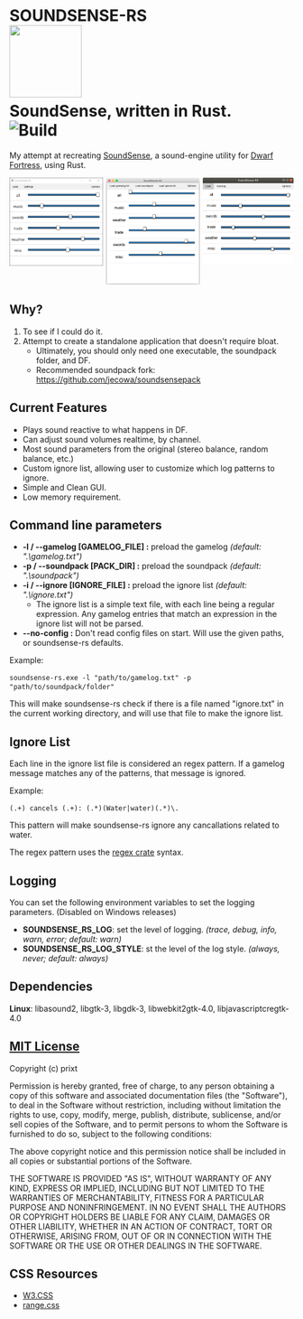 # SOUNDSENSE-RS</br><img src="./icons/icon.ico" width="128px" height="128px"></img></br>SoundSense, written in Rust.</br>![Build](https://github.com/prixt/soundsense-rs/workflows/Build/badge.svg)
My attempt at recreating [SoundSense](http://df.zweistein.cz/soundsense/), a sound-engine utility for [Dwarf Fortress](http://www.bay12games.com/dwarves/), using Rust.

<p align='center'>
    <img src="./screenshots/windows-screenshot.png" title='Windows screenshot' width='33%' style="float:left;">
    <img src="./screenshots/macos-screenshot.png" title='MacOs screenshot by jecowa' width='33%'>
    <img src="./screenshots/linux-screenshot.png" title='Ubuntu screenshot' width='32%' style="float:right;">
</p>

## Why?
1. To see if I could do it.
2. Attempt to create a standalone application that doesn't require bloat.
   * Ultimately, you should only need one executable, the soundpack folder, and DF.
   * Recommended soundpack fork: https://github.com/jecowa/soundsensepack

## Current Features
* Plays sound reactive to what happens in DF.
* Can adjust sound volumes realtime, by channel.
* Most sound parameters from the original (stereo balance, random balance, etc.)
* Custom ignore list, allowing user to customize which log patterns to ignore.
* Simple and Clean GUI.
* Low memory requirement.

## Command line parameters
* __-l / --gamelog [GAMELOG_FILE] :__ preload the gamelog _(default: ".\gamelog.txt")_
* __-p / --soundpack [PACK_DIR] :__ preload the soundpack _(default: ".\soundpack")_
* __-i / --ignore [IGNORE_FILE] :__ preload the ignore list _(default: ".\ignore.txt")_
    * The ignore list is a simple text file, with each line being a regular expression. Any gamelog entries that match an expression in the ignore list will not be parsed.
* __--no-config :__ Don't read config files on start. Will use the given paths, or soundsense-rs defaults.

Example:

    soundsense-rs.exe -l "path/to/gamelog.txt" -p "path/to/soundpack/folder"
This will make soundsense-rs check if there is a file named "ignore.txt" in the current working directory, and will use that file to make the ignore list.

## Ignore List
Each line in the ignore list file is considered an regex pattern. If a gamelog message matches any of the patterns, that message is ignored.

Example:

    (.+) cancels (.+): (.*)(Water|water)(.*)\.
This pattern will make soundsense-rs ignore any cancallations related to water.

The regex pattern uses the [regex crate](https://docs.rs/regex/) syntax.

## Logging
You can set the following environment variables to set the logging parameters. (Disabled on Windows releases)
* __SOUNDSENSE_RS_LOG__: set the level of logging. _(trace, debug, info, warn, error; default: warn)_
* __SOUNDSENSE_RS_LOG_STYLE__: st the level of the log style. _(always, never; default: always)_

## Dependencies
__Linux__: libasound2, libgtk-3, libgdk-3, libwebkit2gtk-4.0, libjavascriptcregtk-4.0

## [MIT License](./LICENSE)

Copyright (c) prixt

Permission is hereby granted, free of charge, to any person obtaining a copy
of this software and associated documentation files (the "Software"), to deal
in the Software without restriction, including without limitation the rights
to use, copy, modify, merge, publish, distribute, sublicense, and/or sell
copies of the Software, and to permit persons to whom the Software is
furnished to do so, subject to the following conditions:

The above copyright notice and this permission notice shall be included in all
copies or substantial portions of the Software.

THE SOFTWARE IS PROVIDED "AS IS", WITHOUT WARRANTY OF ANY KIND, EXPRESS OR
IMPLIED, INCLUDING BUT NOT LIMITED TO THE WARRANTIES OF MERCHANTABILITY,
FITNESS FOR A PARTICULAR PURPOSE AND NONINFRINGEMENT. IN NO EVENT SHALL THE
AUTHORS OR COPYRIGHT HOLDERS BE LIABLE FOR ANY CLAIM, DAMAGES OR OTHER
LIABILITY, WHETHER IN AN ACTION OF CONTRACT, TORT OR OTHERWISE, ARISING FROM,
OUT OF OR IN CONNECTION WITH THE SOFTWARE OR THE USE OR OTHER DEALINGS IN THE
SOFTWARE.

## CSS Resources
* [W3.CSS](https://www.w3schools.com/w3css/)
* [range.css](http://danielstern.ca/range.css/#/)
